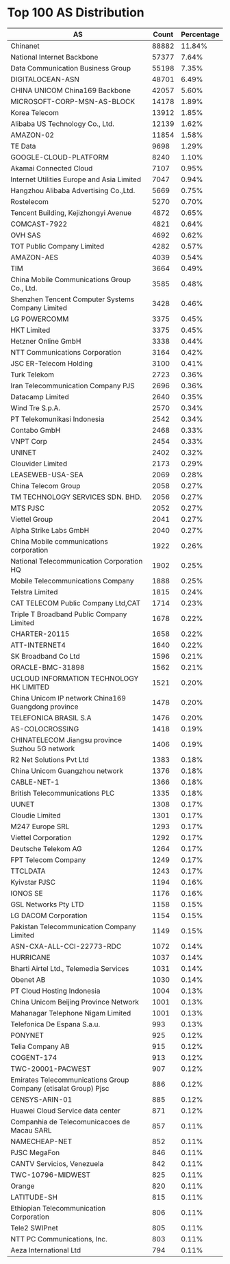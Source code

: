 # Top 100 AS Distribution
| AS | Count | Percentage |
|----|----|----|
| Chinanet | 88882 | 11.84% |
| National Internet Backbone | 57377 | 7.64% |
| Data Communication Business Group | 55198 | 7.35% |
| DIGITALOCEAN-ASN | 48701 | 6.49% |
| CHINA UNICOM China169 Backbone | 42057 | 5.60% |
| MICROSOFT-CORP-MSN-AS-BLOCK | 14178 | 1.89% |
| Korea Telecom | 13912 | 1.85% |
| Alibaba US Technology Co., Ltd. | 12139 | 1.62% |
| AMAZON-02 | 11854 | 1.58% |
| TE Data | 9698 | 1.29% |
| GOOGLE-CLOUD-PLATFORM | 8240 | 1.10% |
| Akamai Connected Cloud | 7107 | 0.95% |
| Internet Utilities Europe and Asia Limited | 7047 | 0.94% |
| Hangzhou Alibaba Advertising Co.,Ltd. | 5669 | 0.75% |
| Rostelecom | 5270 | 0.70% |
| Tencent Building, Kejizhongyi Avenue | 4872 | 0.65% |
| COMCAST-7922 | 4821 | 0.64% |
| OVH SAS | 4692 | 0.62% |
| TOT Public Company Limited | 4282 | 0.57% |
| AMAZON-AES | 4039 | 0.54% |
| TIM | 3664 | 0.49% |
| China Mobile Communications Group Co., Ltd. | 3585 | 0.48% |
| Shenzhen Tencent Computer Systems Company Limited | 3428 | 0.46% |
| LG POWERCOMM | 3375 | 0.45% |
| HKT Limited | 3375 | 0.45% |
| Hetzner Online GmbH | 3338 | 0.44% |
| NTT Communications Corporation | 3164 | 0.42% |
| JSC ER-Telecom Holding | 3100 | 0.41% |
| Turk Telekom | 2723 | 0.36% |
| Iran Telecommunication Company PJS | 2696 | 0.36% |
| Datacamp Limited | 2640 | 0.35% |
| Wind Tre S.p.A. | 2570 | 0.34% |
| PT Telekomunikasi Indonesia | 2542 | 0.34% |
| Contabo GmbH | 2468 | 0.33% |
| VNPT Corp | 2454 | 0.33% |
| UNINET | 2402 | 0.32% |
| Clouvider Limited | 2173 | 0.29% |
| LEASEWEB-USA-SEA | 2069 | 0.28% |
| China Telecom Group | 2058 | 0.27% |
| TM TECHNOLOGY SERVICES SDN. BHD. | 2056 | 0.27% |
| MTS PJSC | 2052 | 0.27% |
| Viettel Group | 2041 | 0.27% |
| Alpha Strike Labs GmbH | 2040 | 0.27% |
| China Mobile communications corporation | 1922 | 0.26% |
| National Telecommunication Corporation HQ | 1902 | 0.25% |
| Mobile Telecommunications Company | 1888 | 0.25% |
| Telstra Limited | 1815 | 0.24% |
| CAT TELECOM Public Company Ltd,CAT | 1714 | 0.23% |
| Triple T Broadband Public Company Limited | 1678 | 0.22% |
| CHARTER-20115 | 1658 | 0.22% |
| ATT-INTERNET4 | 1640 | 0.22% |
| SK Broadband Co Ltd | 1596 | 0.21% |
| ORACLE-BMC-31898 | 1562 | 0.21% |
| UCLOUD INFORMATION TECHNOLOGY HK LIMITED | 1521 | 0.20% |
| China Unicom IP network China169 Guangdong province | 1478 | 0.20% |
| TELEFONICA BRASIL S.A | 1476 | 0.20% |
| AS-COLOCROSSING | 1418 | 0.19% |
| CHINATELECOM Jiangsu province Suzhou 5G network | 1406 | 0.19% |
| R2 Net Solutions Pvt Ltd | 1383 | 0.18% |
| China Unicom Guangzhou network | 1376 | 0.18% |
| CABLE-NET-1 | 1366 | 0.18% |
| British Telecommunications PLC | 1335 | 0.18% |
| UUNET | 1308 | 0.17% |
| Cloudie Limited | 1301 | 0.17% |
| M247 Europe SRL | 1293 | 0.17% |
| Viettel Corporation | 1292 | 0.17% |
| Deutsche Telekom AG | 1264 | 0.17% |
| FPT Telecom Company | 1249 | 0.17% |
| TTCLDATA | 1243 | 0.17% |
| Kyivstar PJSC | 1194 | 0.16% |
| IONOS SE | 1176 | 0.16% |
| GSL Networks Pty LTD | 1158 | 0.15% |
| LG DACOM Corporation | 1154 | 0.15% |
| Pakistan Telecommunication Company Limited | 1149 | 0.15% |
| ASN-CXA-ALL-CCI-22773-RDC | 1072 | 0.14% |
| HURRICANE | 1037 | 0.14% |
| Bharti Airtel Ltd., Telemedia Services | 1031 | 0.14% |
| Obenet AB | 1030 | 0.14% |
| PT Cloud Hosting Indonesia | 1004 | 0.13% |
| China Unicom Beijing Province Network | 1001 | 0.13% |
| Mahanagar Telephone Nigam Limited | 1001 | 0.13% |
| Telefonica De Espana S.a.u. | 993 | 0.13% |
| PONYNET | 925 | 0.12% |
| Telia Company AB | 915 | 0.12% |
| COGENT-174 | 913 | 0.12% |
| TWC-20001-PACWEST | 907 | 0.12% |
| Emirates Telecommunications Group Company (etisalat Group) Pjsc | 886 | 0.12% |
| CENSYS-ARIN-01 | 885 | 0.12% |
| Huawei Cloud Service data center | 871 | 0.12% |
| Companhia de Telecomunicacoes de Macau SARL | 857 | 0.11% |
| NAMECHEAP-NET | 852 | 0.11% |
| PJSC MegaFon | 846 | 0.11% |
| CANTV Servicios, Venezuela | 842 | 0.11% |
| TWC-10796-MIDWEST | 825 | 0.11% |
| Orange | 820 | 0.11% |
| LATITUDE-SH | 815 | 0.11% |
| Ethiopian Telecommunication Corporation | 806 | 0.11% |
| Tele2 SWIPnet | 805 | 0.11% |
| NTT PC Communications, Inc. | 803 | 0.11% |
| Aeza International Ltd | 794 | 0.11% |

